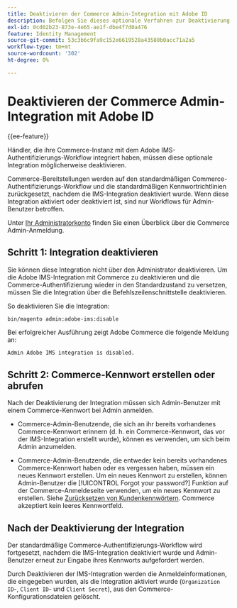 ```yaml
---
title: Deaktivieren der Commerce Admin-Integration mit Adobe ID
description: Befolgen Sie dieses optionale Verfahren zur Deaktivierung der Adobe Commerce Admin-Integration mit Adobe IMS.
exl-id: 0cd02b23-873e-4e65-ae1f-dbe4f7d0a476
feature: Identity Management
source-git-commit: 53c3b6c9fa9c152e6619528a43580b0acc71a2a5
workflow-type: tm+mt
source-wordcount: '302'
ht-degree: 0%

---
```


# Deaktivieren der Commerce Admin-Integration mit Adobe ID

{{ee-feature}}

Händler, die ihre Commerce-Instanz mit dem Adobe IMS-Authentifizierungs-Workflow integriert haben, müssen diese optionale Integration möglicherweise deaktivieren.

Commerce-Bereitstellungen werden auf den standardmäßigen Commerce-Authentifizierungs-Workflow und die standardmäßigen Kennwortrichtlinien zurückgesetzt, nachdem die IMS-Integration deaktiviert wurde. Wenn diese Integration aktiviert oder deaktiviert ist, sind nur Workflows für Admin-Benutzer betroffen.

Unter [Ihr Administratorkonto](https://experienceleague.adobe.com/docs/commerce-admin/start/admin/admin-signin.html) finden Sie einen Überblick über die Commerce Admin-Anmeldung.

## Schritt 1: Integration deaktivieren

Sie können diese Integration nicht über den Administrator deaktivieren. Um die Adobe IMS-Integration mit Commerce zu deaktivieren und die Commerce-Authentifizierung wieder in den Standardzustand zu versetzen, müssen Sie die Integration über die Befehlszeilenschnittstelle deaktivieren.

So deaktivieren Sie die Integration:

```bash
bin/magento admin:adobe-ims:disable
```

Bei erfolgreicher Ausführung zeigt Adobe Commerce die folgende Meldung an:

```
Admin Adobe IMS integration is disabled.
```

## Schritt 2: Commerce-Kennwort erstellen oder abrufen

Nach der Deaktivierung der Integration müssen sich Admin-Benutzer mit einem Commerce-Kennwort bei Admin anmelden.

* Commerce-Admin-Benutzende, die sich an ihr bereits vorhandenes Commerce-Kennwort erinnern (d. h. ein Commerce-Kennwort, das vor der IMS-Integration erstellt wurde), können es verwenden, um sich beim Admin anzumelden.

* Commerce-Admin-Benutzende, die entweder kein bereits vorhandenes Commerce-Kennwort haben oder es vergessen haben, müssen ein neues Kennwort erstellen. Um ein neues Kennwort zu erstellen, können Admin-Benutzer die [!UICONTROL Forgot your password?] Funktion auf der Commerce-Anmeldeseite verwenden, um ein neues Kennwort zu erstellen. Siehe [Zurücksetzen von Kundenkennwörtern](https://experienceleague.adobe.com/docs/commerce-admin/customers/customer-accounts/configure/password-reset.html). Commerce akzeptiert kein leeres Kennwortfeld.

## Nach der Deaktivierung der Integration

Der standardmäßige Commerce-Authentifizierungs-Workflow wird fortgesetzt, nachdem die IMS-Integration deaktiviert wurde und Admin-Benutzer erneut zur Eingabe ihres Kennworts aufgefordert werden.

Durch Deaktivieren der IMS-Integration werden die Anmeldeinformationen, die eingegeben wurden, als die Integration aktiviert wurde (`Organization ID`-, `Client ID`- und `Client Secret`), aus den Commerce-Konfigurationsdateien gelöscht.
